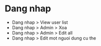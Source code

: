 # Dang nhap
 - Dang nhap > View user list
 - Dang nhap > Admin > Xoa
 - Dang nhap > Admin > Edit all
 - Dang nhap > Edit mot nguoi dung cu the
